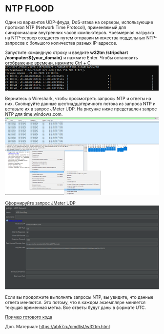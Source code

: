 # NTP FLOOD
Один из вариантов UDP-флуда, DoS-атака на серверы, использующие протокол NTP (Network Time Protocol), применяемый для синхронизации внутренних часов компьютеров. Чрезмерная нагрузка на NTP-сервер создается путем отправки множества поддельных NTP-запросов с большого количества разных IP-адресов.

Запустите командную строку и введите **w32tm /stripchart /computer:${your_domain}** и нажмите Enter. Чтобы остановить отображение времени, нажмите Ctrl + C.
![w32tm_example](https://github.com/Fireng/Load-Stress-DDoS-Test/blob/main/assets/images/w32tm_check_time.png)

Вернитесь в Wireshark, чтобы просмотреть запросы NTP и ответы на них.
Скопируйте данные шестнадцатеричного потока из запроса NTP и вставьте их в запрос JMeter UDP. На рисунке ниже представлен запрос NTP для time.windows.com.
![ntp_flood_code](https://github.com/Fireng/Load-Stress-DDoS-Test/blob/main/assets/images/NTP_FLOOD_Exmp.png)

Сформируйте запрос JMeter UDP 
![ntp_jmeter](https://github.com/Fireng/Load-Stress-DDoS-Test/blob/main/assets/images/NTP_Jmeter.png)

Если вы продолжите выполнять запросы NTP, вы увидите, что данные ответа меняются. Это потому, что в каждом экземпляре меняется текущая временная метка. Все ответы будут даны в формате UTC.

[Пример готового кода](https://github.com/Fireng/Load-Stress-DDoS-Test/blob/main/NTP_FLOOD/NTP_FLOOD.jmx)

Доп. Материал: https://ab57.ru/cmdlist/w32tm.html
